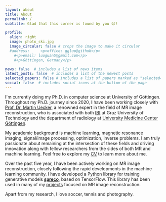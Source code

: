 ```yaml
---
layout: about
title: About
permalink: /
subtitle: Glad that this corner is found by you 😃!

profile:
  align: right
  image: photo_ski.jpg
  image_circular: false # crops the image to make it circular
  #address:     <p>office: ggluo@github</p>
    #<p>email: luoguan5@gmail.com</p>
    #<p>Göttingen, Germany</p>

news: false  # includes a list of news items
latest_posts: false  # includes a list of the newest posts
selected_papers: false # includes a list of papers marked as "selected={true}"
social: false  # includes social icons at the bottom of the page
---
```


I'm currently doing my Ph.D. in computer science at University of Göttingen. Throughout my Ph.D. journey since 2020, I have been working closely with [Prof. Dr. Martin Uecker](https://scholar.google.com/citations?user=r7BG-ZYAAAAJ&hl=en), a renowned expert in the field of MR image reconstruction, who is associated with both [IBI](https://www.tugraz.at/institute/ibi/institute/team/) at Graz University of Technology and the department of radiology at [University Medicine Center Göttingen](https://www.umg.eu/).

My academic background is machine learning, magnetic resonance imaging, signal/image processing, optimization, inverse problems. 
I am truly passionate about remaining at the intersection of these fields and driving innovation along with fellow researchers from the sides of both MR and machine learning. Feel free to explore my [CV](/assets/pdf/cv.pdf) to learn more about me.

Over the past five year, I have been actively working on MR image reconstruction, closely following the rapid developments in the machine learning community. 
I have developed a Python library for training generative models **[spreco](https://github.com/mrirecon/spreco)**, based on TensorFlow. This library has been used in many of my [projects](/projects/) focused on MR image reconstruction.


Apart from my research, I love soccer, tennis and photography. 

